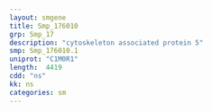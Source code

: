 ```yaml
---
layout: smgene
title: Smp_176010
grp: Smp_17
description: "cytoskeleton associated protein 5"
smp: Smp_176010.1
uniprot: "C1M0R1"
length:  4419
cdd: "ns"
kk: ns
categories: sm
---
```

